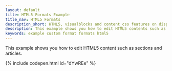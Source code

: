 ```yaml
---
layout: default
title: HTML5 Formats Example
title_nav: HTML5 Formats
description_short: HTML5, visualblocks and content_css features on display.
description: This example shows you how to edit HTML5 contents such as sections and articles. It also highlights use of visualblocks and content_css options.
keywords: example custom format formats html5
---
```


This example shows you how to edit HTML5 content such as sections and articles.

{% include codepen.html id="dYwREe" %}
